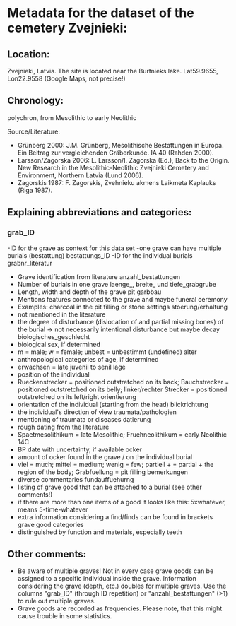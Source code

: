 # Metadata for the dataset of the cemetery Zvejnieki:

## Location:
Zvejnieki, Latvia. The site is located near the Burtnieks lake. Lat59.9655, Lon22.9558 (Google Maps, not precise!)

## Chronology:
polychron, from Mesolithic to early Neolithic

Source/Literature:
- Grünberg 2000: J.M. Grünberg, Mesolithische Bestattungen in Europa. Ein Beitrag zur vergleichenden Gräberkunde. IA 40 (Rahden 2000).
- Larsson/Zagorska 2006: L. Larsson/I. Zagorska (Ed.), Back to the Origin. New Research in the Mesolithic-Neolithic Zvejnieki Cemetery and Environment, Northern Latvia (Lund 2006).
- Zagorskis 1987: F. Zagorskis, Zvehnieku akmens Laikmeta Kaplauks (Riga 1987).

## Explaining abbreviations and categories:
### grab_ID
-ID for the grave as context for this data set
-one grave can have multiple burials (bestattung)
bestattungs_ID
-ID for the individual burials
grabnr_literatur
- Grave identification from literature
anzahl_bestattungen
- Number of burials in one grave
laenge_, breite_ und tiefe_grabgrube
- Length, width and depth of the grave pit
garbbau
- Mentions features connected to the grave and maybe funeral ceremony
- Examples: charcoal in the pit filling or stone settings
stoerung/erhaltung
- not mentioned in the literature 
- the degree of disturbance (dislocation of and partial missing  bones) of the burial -> not necessarily intentional disturbance but maybe decay
biologisches_geschlecht
- biological sex, if determined
- m = male; w = female; unbest = unbestimmt (undefined)
alter
- anthropological categories of age, if determined
- erwachsen = late juvenil to senil
lage
- position of the individual
- Rueckenstrecker = positioned outstretched on its back; Bauchstrecker = positioned outstretched on its belly; linker/rechter Strecker = positioned outstretched on its left/right
orientierung
- orientation of the individual (starting from the head)
blickrichtung
- the individual's direction of view
traumata/pathologien
- mentioning of traumata or diseases
datierung
- rough dating from the literature
- Spaetmesolithikum = late Mesolithic; Fruehneolithikum = early Neolithic
14C
- BP date with uncertainty, if available
ocker
- amount of ocker found in the grave / on the individual burial
- viel = much; mittel = medium; wenig = few; partiell + = partial + the region of the body; Grabfuellung = pit filling
bemerkungen
- diverse commentaries
fundauffuehurng
- listing of grave good that can be attached to a burial (see other comments!)
- if there are more than one items of a good it looks like this: 5xwhatever, means 5-time-whatever
- extra information considering a find/finds can be found in brackets
grave good categories
- distinguished by function and materials, especially teeth

## Other comments:
- Be aware of multiple graves! Not in every case grave goods can be assigned to a specific individual inside the grave. Information considering the grave (depth, etc.) doubles for multiple graves. Use the columns "grab_ID" (through ID repetition) or "anzahl_bestattungen" (>1) to rule out multiple graves.
- Grave goods are recorded as frequencies. Please note, that this might cause trouble in some statistics.
